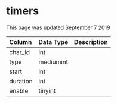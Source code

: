 # timers

This page was updated September 7 2019

| Column | Data Type | Description |
| :--- | :--- | :--- |
| char\_id | int |  |
| type | mediumint |  |
| start | int |  |
| duration | int |  |
| enable | tinyint |  |

